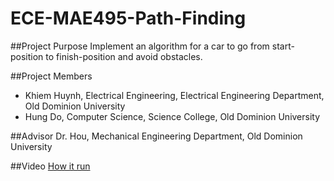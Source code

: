 # ECE-MAE495-Path-Finding

##Project Purpose
Implement an algorithm for a car to go from start-position to finish-position and avoid obstacles.

##Project Members

- Khiem Huynh, Electrical Engineering, Electrical Engineering Department, Old Dominion University
- Hung Do, Computer Science, Science College, Old Dominion University

##Advisor
Dr. Hou, Mechanical Engineering Department, Old Dominion University

##Video
<a href="https://www.youtube.com/embed/cLKMZp5bGi0">How it run</a>
